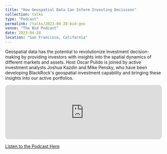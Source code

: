 ```yaml
---
title: "How Geospatial Data Can Inform Investing Decisions"
collection: talks
type: "Podcast"
permalink: /talks/2023-04-28-bid-geo
venue: "The Bid Podcast"
date: 2023-04-28
location: "San Francisco, California"
---
```


Geospatial data has the potential to revolutionize investment decision-making by providing investors with insights into the spatial dynamics of different markets and assets. Host Oscar Pulido is joined by active investment analysts Joshua Kazdin and Mike Pensky, who have been developing BlackRock's geospatial investment capability and bringing these insights into our active portfolios.

<iframe allow="autoplay *; encrypted-media *; fullscreen *; clipboard-write" frameborder="0" height="175" style="width:100%;max-width:660px;overflow:hidden;border-radius:10px;" sandbox="allow-forms allow-popups allow-same-origin allow-scripts allow-storage-access-by-user-activation allow-top-navigation-by-user-activation" src="https://embed.podcasts.apple.com/us/podcast/how-geospatial-data-can-inform-investing/id1441032838?i=1000610970242"></iframe>

[Listen to the Podcast Here](https://www.blackrock.com/us/individual/podcasts/the-bid/geospatial-data)
